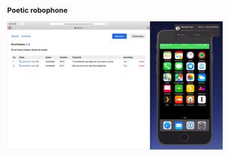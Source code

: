 ### Poetic robophone

[![Here is a video](doc/demo.png)](https://github.com/marcelinollano/robocall/raw/master/doc/demo.mp4)
